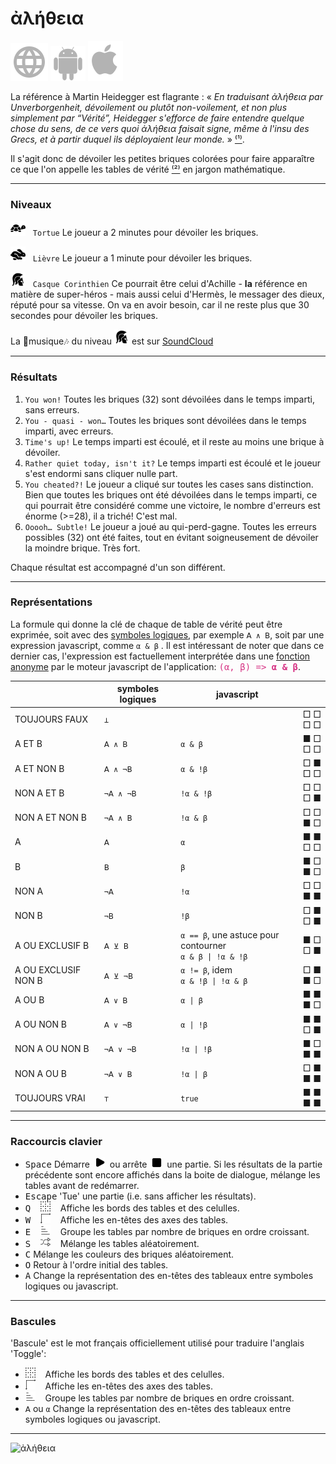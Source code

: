 # ἀλήθεια

[![WWW](assets/svg/internet-svgrepo-com.svg)](https://aletheia.cthiebaud.com/) 
[![Android App Store](assets/svg/android-svgrepo-com.svg)](https://play.google.com/apps/testing/com.cthiebaud.aletheia.twa)
[![Apple App Store](assets/svg/Apple_logo_grey.svg)](https://apps.apple.com/us/app/aletheia-by-%C3%A6quologica/id6476017817)

La référence à Martin Heidegger est flagrante : « <i>En traduisant ἀλήθεια par Unverborgenheit, dévoilement ou plutôt non-voilement, et non plus simplement par “Vérité”, Heidegger s'efforce de faire entendre quelque chose du sens, de ce vers quoi ἀλήθεια faisait signe, même à l'insu des Grecs, et à partir duquel ils déployaient leur monde.</i> » [⁽¹⁾](https://fr.wikipedia.org/wiki/Al%C3%A8theia_dans_la_philosophie_de_Martin_Heidegger).

Il s'agit donc de dévoiler les petites briques colorées pour faire apparaître ce que l'on appelle les tables de vérité [⁽²⁾](https://fr.wikipedia.org/wiki/Table_de_v%C3%A9rit%C3%A9) en jargon mathématique.

--- 

### Niveaux

<img src="svg/tortoise-fill-svgrepo-com.svg" style="width: 24px; height: 24px;">&nbsp;&nbsp;&nbsp;`Tortue` Le joueur a 2 minutes pour dévoiler les briques.

<img src="svg/hare-fill-svgrepo-com.svg" style="width: 24px; height: 24px;">&nbsp;&nbsp;&nbsp;`Lièvre` Le joueur a 1 minute pour dévoiler les briques.

<img src="svg/ancient-greek-helmet-1-svgrepo-com.svg" style="width: 24px; height: 24px;">&nbsp;&nbsp;&nbsp;`Casque Corinthien` Ce pourrait être celui d'Achille - **la** référence en matière de super-héros - mais aussi celui d'Hermès, le messager des dieux, réputé pour sa vitesse. On va en avoir besoin, car il ne reste plus que 30 secondes pour dévoiler les briques.

La 🎵musique🎶 du niveau <img src="svg/ancient-greek-helmet-1-svgrepo-com.svg" alt="Achilles" style="width: 24px; height: 24px;">
est sur [SoundCloud](https://soundcloud.com/christophe-thiebaud/aletheia?si=83569a3c774e4cdf84c684e74478af34&utm_source=clipboard&utm_medium=text&utm_campaign=social_sharing)

--- 

### Résultats

1. `You won!` Toutes les briques (32) sont dévoilées dans le temps imparti, sans erreurs.
2. `You - quasi - won…` Toutes les briques sont dévoilées dans le temps imparti, avec erreurs.
3. `Time's up!` Le temps imparti est écoulé, et il reste au moins une brique à dévoiler.
4. `Rather quiet today, isn't it?` Le temps imparti est écoulé et le joueur s'est endormi sans cliquer nulle part.
5. `You cheated?!` Le joueur a cliqué sur toutes les cases sans distinction. Bien que toutes les briques ont été dévoilées dans le temps imparti, ce qui pourrait être considéré comme une victoire, le nombre d'erreurs est énorme (>=28), il a triché! C'est mal.
6. `Ooooh… Subtle!` Le joueur a joué au qui-perd-gagne. Toutes les erreurs possibles (32) ont été faites, tout en évitant soigneusement de dévoiler la moindre brique. Très fort.

Chaque résultat est accompagné d'un son différent.

--- 

### Représentations

La formule qui donne la clé de chaque de table de vérité peut être exprimée, soit avec des [symboles logiques](https://fr.wikipedia.org/wiki/Liste_de_symboles_logiques), par exemple `𝖠 ∧ 𝖡`, soit par une expression javascript, comme `α & β` . Il est intéressant de noter que dans ce dernier cas, l'expression est factuellement interprétée dans une [fonction anonyme](https://fr.wikipedia.org/wiki/Fonction_anonyme) par le moteur javascript de l'application: <span style="font-family:monospace; color:#d63384;">(α, β) => **α & β**</span>.

|  | symboles logiques | javascript | |
|---|---|---|---|
| TOUJOURS FAUX       | `⊥`       | ` `                          |  □&nbsp;□<br>□&nbsp;□</kbd>  |
| A ET B              | `𝖠 ∧ 𝖡`   | `α & β`                      |  ■ □<br>□ □   |
| A ET NON B          | `𝖠 ∧ ¬𝖡`  | `α & !β`                     |  □ ■<br>□ □   |
| NON A ET B          | `¬𝖠 ∧ ¬𝖡` | `!α & !β`                    |  □ □<br>□ ■   |
| NON A ET NON B      | `¬𝖠 ∧ 𝖡`  | `!α & β`                     |  □ □<br>■ □   |
| A                   | `𝖠`       | `α`                          |  ■ ■<br>□ □   |
| B                   | `𝖡`       | `β`                          |  ■ □<br>■ □   |
| NON A               | `¬𝖠`      | `!α`                         |  □ □<br>■ ■   |
| NON B               | `¬𝖡`      | `!β`                         |  □ ■<br>□ ■   |
| A OU EXCLUSIF B     | `𝖠 ⊻ 𝖡`   | `α == β`, une astuce pour contourner<br>`α & β \| !α & !β` |  ■ □<br>□ ■ |
| A OU EXCLUSIF NON B | `𝖠 ⊻ ¬𝖡`  | `α != β`, idem <br>`α & !β \| !α & β` |  □ ■<br>■ □ |
| A OU B              | `𝖠 ∨ 𝖡`   | `α \| β`                     |  ■ ■<br>■ □   |
| A OU NON B          | `𝖠 ∨ ¬𝖡`  | `α \| !β`                    |  ■ ■<br>□ ■   |
| NON A OU NON B      | `¬𝖠 ∨ ¬𝖡` | `!α \| !β`                   |  ■ □<br>■ ■   |
| NON A OU B          | `¬𝖠 ∨ 𝖡`  | `!α \| β`                    |  □ ■<br>■ ■   |
| TOUJOURS VRAI       | `⊤`       | `true`                       |  ■ ■<br>■ ■   |


--- 

### Raccourcis clavier

* <kbd>Space</kbd> Démarre &nbsp;<img src="svg/b-start.svg" style="width: auto; height: 16px;">&nbsp; ou arrête &nbsp;<img src="svg/b-stop.svg" style="width: auto; height: 16px;">&nbsp; une partie. Si les résultats de la partie précédente sont encore affichés dans la boite de dialogue, mélange les tables avant de redémarrer. 
* <kbd>Escape</kbd> 'Tue' une partie (i.e. sans afficher les résultats). 
* <kbd>Q</kbd> &nbsp;&nbsp;&nbsp;<img src="svg/b-grid.svg" style="width: auto; height: 16px;"   >&nbsp;&nbsp;&nbsp; Affiche les bords des tables et des celulles.
* <kbd>W</kbd> &nbsp;&nbsp;&nbsp;<img src="svg/b-axes.svg" style="width: auto; height: 16px;"   >&nbsp;&nbsp;&nbsp; Affiche les en-têtes des axes des tables.
* <kbd>E</kbd> &nbsp;&nbsp;&nbsp;<img src="svg/b-group.svg" style="width: auto; height: 16px;"  >&nbsp;&nbsp;&nbsp; Groupe les tables par nombre de briques en ordre croissant.
* <kbd>S</kbd> &nbsp;&nbsp;&nbsp;<img src="svg/b-shuffle.svg" style="width: auto; height: 16px;">&nbsp;&nbsp;&nbsp; Mélange les tables aléatoirement.
* <kbd>C</kbd> Mélange les couleurs des briques aléatoirement.
* <kbd>O</kbd> Retour à l'ordre initial des tables.
* <kbd>A</kbd> Change la représentation des en-têtes des tableaux entre symboles logiques ou javascript.

--- 

### Bascules 

'Bascule' est le mot français officiellement utilisé pour traduire l'anglais 'Toggle':

* <img src="svg/b-grid.svg" style="width: auto; height: 16px;" >&nbsp;&nbsp;&nbsp; Affiche les bords des tables et des celulles.
* <img src="svg/b-axes.svg" style="width: auto; height: 16px;" >&nbsp;&nbsp;&nbsp; Affiche les en-têtes des axes des tables.
* <img src="svg/b-group.svg" style="width: auto; height: 16px;">&nbsp;&nbsp;&nbsp; Groupe les tables par nombre de briques en ordre croissant.
* `𝖠` ou `α` Change la représentation des en-têtes des tableaux entre symboles logiques ou javascript.

--- 

![ἀλήθεια](screenshots/2024-03-12_2081×1560.jpg)
